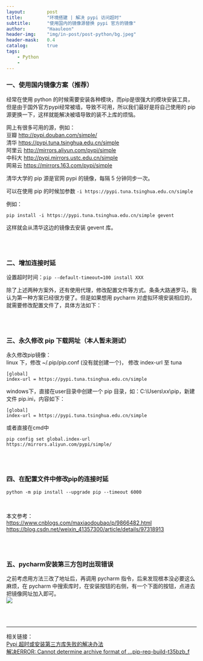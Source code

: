 ```yaml
---
layout:        post
title:         "环境搭建 | 解决 pypi 访问超时"
subtitle:      "使用国内的镜像源替换 pypi 官方的镜像"
author:        "Haauleon"
header-img:    "img/in-post/post-python/bg.jpeg"
header-mask:   0.4
catalog:       true
tags:
    - Python
    - 
---
```



### 一、使用国内镜像方案（推荐）

经常在使用 python 的时候需要安装各种模块，而pip是很强大的模块安装工具，但是由于国外官方pypi经常被墙，导致不可用，所以我们最好是将自己使用的 pip 源更换一下，这样就能解决被墙导致的装不上库的烦恼。       

网上有很多可用的源，例如：    
豆瓣 http://pypi.douban.com/simple/          
清华 https://pypi.tuna.tsinghua.edu.cn/simple       
阿里云 http://mirrors.aliyun.com/pypi/simple      
中科大 http://pypi.mirrors.ustc.edu.cn/simple     
网易云 https://mirrors.163.com/pypi/simple       

清华大学的 pip 源是官网 pypi 的镜像，每隔 5 分钟同步一次。          

可以在使用 pip 的时候加参数 `-i https://pypi.tuna.tsinghua.edu.cn/simple`       

例如：    
```
pip install -i https://pypi.tuna.tsinghua.edu.cn/simple gevent
```
这样就会从清华这边的镜像去安装 gevent 库。

<br>
<br>

### 二、增加连接时延

设置超时时间：`pip --default-timeout=100 install XXX`        

除了上述两种方案外，还有使用代理，修改配置文件等方式。条条大路通罗马，我认为第一种方案已经很方便了。但是如果想用 pycharm 对虚拟环境安装相应的，就需要修改配置文件了，具体方法如下：      

<br>
<br>

### 三、永久修改 pip 下载网址（本人暂未测试）

永久修改pip镜像：       
linux 下，修改 ~/.pip/pip.conf (没有就创建一个)， 修改 index-url 至 tuna       
```
[global]
index-url = https://pypi.tuna.tsinghua.edu.cn/simple
```

windows下，直接在user目录中创建一个 pip 目录，如：C:\Users\xx\pip，新建文件 pip.ini，内容如下：        
```
​​​​​​​[global]
index-url = https://pypi.tuna.tsinghua.edu.cn/simple
```

或者直接在cmd中     
```
pip config set global.index-url https://mirrors.aliyun.com/pypi/simple/
```

<br>
<br>

### 四、在配置文件中修改pip的连接时延
```
python -m pip install --upgrade pip --timeout 6000
```

<br>

本文参考：     
https://www.cnblogs.com/maxiaodoubao/p/9866482.html    
https://blog.csdn.net/weixin_41357300/article/details/97318913   

<br>
<br>

### 五、pycharm安装第三方包时出现错误

之前考虑用方法三改了地址后，再调用 pycharm 指令，后来发现根本没必要这么麻烦，在 pycharm 中搜索库时，在安装按钮的右侧，有一个下面的按钮，点进去把镜像网址加入即可。              
![](https://img-blog.csdnimg.cn/20200301153956394.png?x-oss-process=image/watermark,type_ZmFuZ3poZW5naGVpdGk,shadow_10,text_aHR0cHM6Ly9ibG9nLmNzZG4ubmV0L0pvaG5XZWlp,size_16,color_FFFFFF,t_70)     

<br>
<br>

---

相关链接：       
[Pypi 超时或安装第三方库失败的解决办法](https://www.cnblogs.com/bushLing/p/16953002.html)          
[解决ERROR: Cannot determine archive format of ...pip-req-build-t35bzb_f](https://blog.csdn.net/m0_50140251/article/details/115211970)